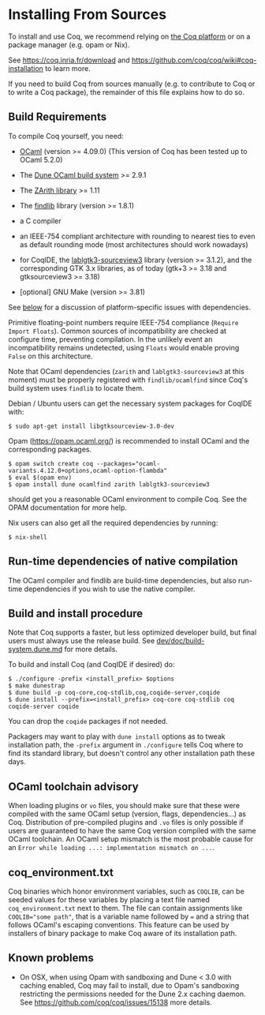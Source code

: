 Installing From Sources
=======================

To install and use Coq, we recommend relying on [the Coq
platform](https://github.com/coq/platform/) or on a package manager
(e.g. opam or Nix).

See https://coq.inria.fr/download and
https://github.com/coq/coq/wiki#coq-installation to learn more.

If you need to build Coq from sources manually (e.g. to
contribute to Coq or to write a Coq package), the remainder of this
file explains how to do so.

Build Requirements
------------------

To compile Coq yourself, you need:

- [OCaml](https://ocaml.org/) (version >= 4.09.0)
  (This version of Coq has been tested up to OCaml 5.2.0)

- The [Dune OCaml build system](https://github.com/ocaml/dune/) >= 2.9.1

- The [ZArith library](https://github.com/ocaml/Zarith) >= 1.11

- The [findlib](http://projects.camlcity.org/projects/findlib.html) library (version >= 1.8.1)

- a C compiler

- an IEEE-754 compliant architecture with rounding to nearest
  ties to even as default rounding mode (most architectures
  should work nowadays)

- for CoqIDE, the
  [lablgtk3-sourceview3](https://github.com/garrigue/lablgtk) library
  (version >= 3.1.2), and the corresponding GTK 3.x libraries, as
  of today (gtk+3 >= 3.18 and gtksourceview3 >= 3.18)

- [optional] GNU Make (version >= 3.81)

See [below](#Known-Problems) for a discussion of platform-specific
issues with dependencies.

Primitive floating-point numbers require IEEE-754 compliance
(`Require Import Floats`). Common sources of incompatibility
are checked at configure time, preventing compilation. In the
unlikely event an incompatibility remains undetected, using `Floats`
would enable proving `False` on this architecture.

Note that OCaml dependencies (`zarith` and `lablgtk3-sourceview3` at
this moment) must be properly registered with `findlib/ocamlfind`
since Coq's build system uses `findlib` to locate them.

Debian / Ubuntu users can get the necessary system packages for
CoqIDE with:

    $ sudo apt-get install libgtksourceview-3.0-dev

Opam (https://opam.ocaml.org/) is recommended to install OCaml and
the corresponding packages.

    $ opam switch create coq --packages="ocaml-variants.4.12.0+options,ocaml-option-flambda"
    $ eval $(opam env)
    $ opam install dune ocamlfind zarith lablgtk3-sourceview3

should get you a reasonable OCaml environment to compile Coq. See the
OPAM documentation for more help.

Nix users can also get all the required dependencies by running:

    $ nix-shell

Run-time dependencies of native compilation
-------------------------------------------

The OCaml compiler and findlib are build-time dependencies, but also
run-time dependencies if you wish to use the native compiler.

Build and install procedure
---------------------------

Note that Coq supports a faster, but less optimized developer build,
but final users must always use the release build. See
[dev/doc/build-system.dune.md](dev/doc/build-system.dune.md)
for more details.

To build and install Coq (and CoqIDE if desired) do:

    $ ./configure -prefix <install_prefix> $options
    $ make dunestrap
    $ dune build -p coq-core,coq-stdlib,coq,coqide-server,coqide
    $ dune install --prefix=<install_prefix> coq-core coq-stdlib coq coqide-server coqide

You can drop the `coqide` packages if not needed.

Packagers may want to play with `dune install` options as to tweak
installation path, the `-prefix` argument in `./configure` tells Coq
where to find its standard library, but doesn't control any other
installation path these days.

OCaml toolchain advisory
------------------------

When loading plugins or `vo` files, you should make sure that these
were compiled with the same OCaml setup (version, flags,
dependencies...) as Coq.  Distribution of pre-compiled plugins and
`.vo` files is only possible if users are guaranteed to have the same
Coq version compiled with the same OCaml toolchain.  An OCaml setup
mismatch is the most probable cause for an `Error while loading ...:
implementation mismatch on ...`.

coq_environment.txt
-------------------
Coq binaries which honor environment variables, such as `COQLIB`, can
be seeded values for these variables by placing a text file named
`coq_environment.txt` next to them. The file can contain assignments
like `COQLIB="some path"`, that is a variable name followed by `=` and
a string that follows OCaml's escaping conventions. This feature can be
used by installers of binary package to make Coq aware of its installation
path.

Known problems
--------------

- On OSX, when using Opam with sandboxing and Dune < 3.0 with caching
  enabled, Coq may fail to install, due to Opam's sandboxing
  restricting the permissions needed for the Dune 2.x caching
  daemon. See https://github.com/coq/coq/issues/15138 more details.
